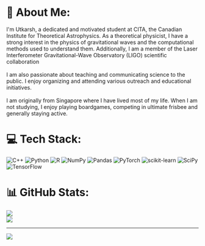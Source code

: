 # 💫 About Me:
I'm Utkarsh, a dedicated and motivated student at CITA, the Canadian Institute for Theoretical Astrophysics. As a theoretical physicist, I have a strong interest in the physics of gravitational waves and the computational methods used to understand them. Additionally, I am a member of the Laser Interferometer Gravitational-Wave Observatory (LIGO) scientific collaboration<br><br>I am also passionate about teaching and communicating science to the public. I enjoy organizing and attending various outreach and educational initiatives.<br><br>I am originally from Singapore where I have lived most of my life. When I am not studying, I enjoy playing boardgames, competing in ultimate frisbee and generally staying active.


# 💻 Tech Stack:
![C++](https://img.shields.io/badge/c++-%2300599C.svg?style=for-the-badge&logo=c%2B%2B&logoColor=white) ![Python](https://img.shields.io/badge/python-3670A0?style=for-the-badge&logo=python&logoColor=ffdd54) ![R](https://img.shields.io/badge/r-%23276DC3.svg?style=for-the-badge&logo=r&logoColor=white) ![NumPy](https://img.shields.io/badge/numpy-%23013243.svg?style=for-the-badge&logo=numpy&logoColor=white) ![Pandas](https://img.shields.io/badge/pandas-%23150458.svg?style=for-the-badge&logo=pandas&logoColor=white) ![PyTorch](https://img.shields.io/badge/PyTorch-%23EE4C2C.svg?style=for-the-badge&logo=PyTorch&logoColor=white) ![scikit-learn](https://img.shields.io/badge/scikit--learn-%23F7931E.svg?style=for-the-badge&logo=scikit-learn&logoColor=white) ![SciPy](https://img.shields.io/badge/SciPy-%230C55A5.svg?style=for-the-badge&logo=scipy&logoColor=%white) ![TensorFlow](https://img.shields.io/badge/TensorFlow-%23FF6F00.svg?style=for-the-badge&logo=TensorFlow&logoColor=white)
# 📊 GitHub Stats:

[//]: # (![]&#40;https://github-readme-stats.vercel.app/api?username=utkarsh7236&theme=dark&hide_border=false&include_all_commits=true&count_private=true&#41;<br/>)
![](https://github-readme-streak-stats.herokuapp.com/?user=utkarsh7236&theme=dark&hide_border=false)<br/>
![](https://github-readme-stats.vercel.app/api/top-langs/?username=utkarsh7236&theme=dark&hide_border=false&include_all_commits=true&count_private=true&layout=compact)

---
[![](https://visitcount.itsvg.in/api?id=utkarsh7236&icon=0&color=0)](https://visitcount.itsvg.in)

<!-- Proudly created with GPRM ( https://gprm.itsvg.in ) -->